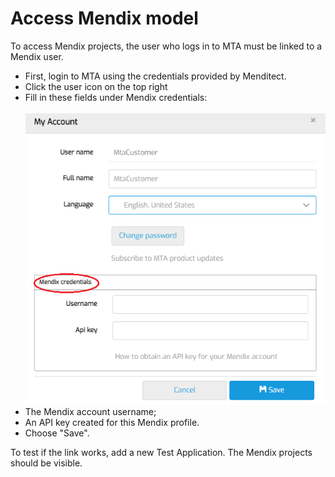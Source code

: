 # Access Mendix model

To access Mendix projects, the user who logs in to MTA must be linked to a Mendix user.

- First, login to MTA using the credentials provided by Menditect.
- Click the user icon on the top right 
- Fill in these fields under Mendix credentials:<br /><br />![Mendix credentials](mx-credentials.png)
- The Mendix account username;
- An API key created for this Mendix profile.
- Choose "Save".

To test if the link works, add a new Test Application. The Mendix projects should be visible.